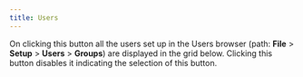 ```yaml
---
title: Users
---
```



On clicking this button all the users set up in the Users browser (path:  **File** > **Setup**  > **Users** > **Groups**)  are displayed in the grid below. Clicking this button disables it indicating  the selection of this button.
